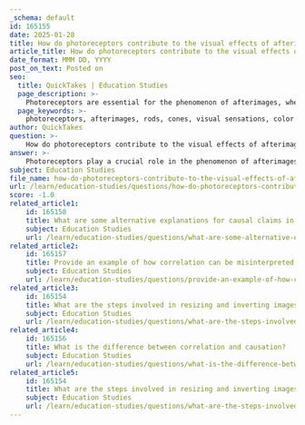 ```yaml
---
_schema: default
id: 165155
date: 2025-01-28
title: How do photoreceptors contribute to the visual effects of afterimages?
article_title: How do photoreceptors contribute to the visual effects of afterimages?
date_format: MMM DD, YYYY
post_on_text: Posted on
seo:
  title: QuickTakes | Education Studies
  page_description: >-
    Photoreceptors are essential for the phenomenon of afterimages, where fatigue from prolonged exposure to a specific color leads to a temporary imbalance in visual perception, resulting in a complementary color afterimage.
  page_keywords: >-
    photoreceptors, afterimages, rods, cones, visual sensations, color perception, light conditions, color opponency, fatigue, perception imbalance, red afterimage, green afterimage, visual processing
author: QuickTakes
question: >-
    How do photoreceptors contribute to the visual effects of afterimages?
answer: >-
    Photoreceptors play a crucial role in the phenomenon of afterimages, which are visual sensations that persist after the original stimulus has been removed. The two main types of photoreceptors in the retina are rods and cones. Rods are primarily responsible for vision in low light conditions, while cones are responsible for color perception and detail.\n\nWhen a person stares at a specific color for an extended period, the photoreceptors that are sensitive to that color become fatigued. For instance, if an individual looks at a bright red image, the red-sensitive cone photoreceptors become overstimulated and eventually tire out. When the individual then looks away from the red stimulus, the fatigued red photoreceptors are less responsive, while the opposing green-sensitive cones (which are not fatigued) become more dominant in the visual processing. This results in the perception of a green afterimage, as the brain interprets the signals from the less fatigued photoreceptors.\n\nThis competition between the different types of cone photoreceptors is a key factor in the creation of afterimages. The phenomenon can be explained by the concept of color opponency, where colors are perceived in relation to their opposites (e.g., red vs. green, blue vs. yellow). When one color is overstimulated, its opponent color can dominate perception once the stimulus is removed.\n\nIn summary, photoreceptors contribute to the visual effects of afterimages by becoming fatigued from prolonged exposure to a specific color, leading to a temporary imbalance in the signals sent to the brain, which results in the perception of an afterimage in the complementary color.
subject: Education Studies
file_name: how-do-photoreceptors-contribute-to-the-visual-effects-of-afterimages.md
url: /learn/education-studies/questions/how-do-photoreceptors-contribute-to-the-visual-effects-of-afterimages
score: -1.0
related_article1:
    id: 165158
    title: What are some alternative explanations for causal claims in nature and health?
    subject: Education Studies
    url: /learn/education-studies/questions/what-are-some-alternative-explanations-for-causal-claims-in-nature-and-health
related_article2:
    id: 165157
    title: Provide an example of how correlation can be misinterpreted as causation.
    subject: Education Studies
    url: /learn/education-studies/questions/provide-an-example-of-how-correlation-can-be-misinterpreted-as-causation
related_article3:
    id: 165154
    title: What are the steps involved in resizing and inverting images using SciToolkit?
    subject: Education Studies
    url: /learn/education-studies/questions/what-are-the-steps-involved-in-resizing-and-inverting-images-using-scitoolkit
related_article4:
    id: 165156
    title: What is the difference between correlation and causation?
    subject: Education Studies
    url: /learn/education-studies/questions/what-is-the-difference-between-correlation-and-causation
related_article5:
    id: 165154
    title: What are the steps involved in resizing and inverting images using SciToolkit?
    subject: Education Studies
    url: /learn/education-studies/questions/what-are-the-steps-involved-in-resizing-and-inverting-images-using-scitoolkit
---
```


&nbsp;